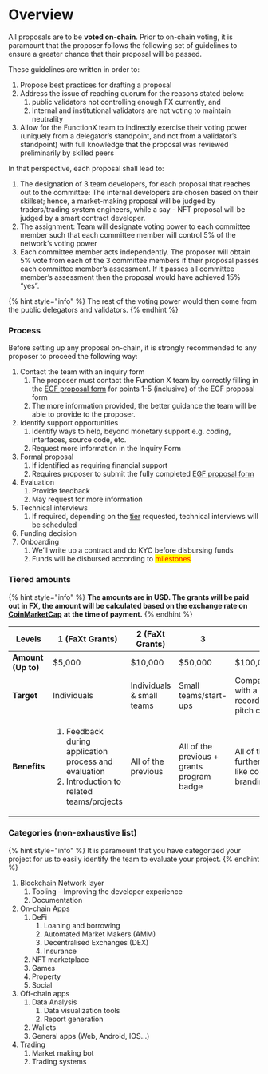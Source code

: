 # Overview

All proposals are to be **voted on-chain**. Prior to on-chain voting, it is paramount that the proposer follows the following set of guidelines to ensure a greater chance that their proposal will be passed.

These guidelines are written in order to:

1. Propose best practices for drafting a proposal
2. Address the issue of reaching quorum for the reasons stated below:
   1. public validators not controlling enough FX currently, and
   2. Internal and institutional validators are not voting to maintain neutrality
3. Allow for the FunctionX team to indirectly exercise their voting power (uniquely from a delegator’s standpoint, and not from a validator’s standpoint) with full knowledge that the proposal was reviewed preliminarily by skilled peers

In that perspective, each proposal shall lead to:

1. The designation of 3 team developers, for each proposal that reaches out to the committee: The internal developers are chosen based on their skillset; hence, a market-making proposal will be judged by traders/trading system engineers, while a say - NFT proposal will be judged by a smart contract developer.
2. The assignment: Team will designate voting power to each committee member such that each committee member will control 5% of the network’s voting power
3. Each committee member acts independently. The proposer will obtain 5% vote from each of the 3 committee members if their proposal passes each committee member’s assessment. If it passes all committee member’s assessment then the proposal would have achieved 15% “yes”.

{% hint style="info" %}
The rest of the voting power would then come from the public delegators and validators.
{% endhint %}

### Process

Before setting up any proposal on-chain, it is strongly recommended to any proposer to proceed the following way:

1. Contact the team with an inquiry form
   1. The proposer must contact the Function X team by correctly filling in the [EGF proposal form](broken-reference) for points 1-5 (inclusive) of the EGF proposal form
   2. The more information provided, the better guidance the team will be able to provide to the proposer.
2. Identify support opportunities
   1. Identify ways to help, beyond monetary support e.g. coding, interfaces, source code, etc.
   2. Request more information in the Inquiry Form
3. Formal proposal
   1. If identified as requiring financial support
   2. Requires proposer to submit the fully completed [EGF proposal form](broken-reference)
4. Evaluation
   1. Provide feedback
   2. May request for more information
5. Technical interviews
   1. If required, depending on the [tier](./#tiered-amounts) requested, technical interviews will be scheduled
6. Funding decision
7. Onboarding
   1. We’ll write up a contract and do KYC before disbursing funds
   2. Funds will be disbursed according to <mark style="color:red;">milestones</mark>

### Tiered amounts

{% hint style="info" %}
**The amounts are in USD. The grants will be paid out in FX, the amount will be calculated based on the exchange rate on** [**CoinMarketCap**](https://coinmarketcap.com) **at the time of payment.**
{% endhint %}

| **Levels**         | **1 (FaXt Grants)**                                                                                                 | **2 (FaXt Grants)**       | **3**                                      | **4**                                                                                     |
| ------------------ | ------------------------------------------------------------------------------------------------------------------- | ------------------------- | ------------------------------------------ | ----------------------------------------------------------------------------------------- |
| **Amount (Up to)** | $5,000                                                                                                              | $10,000                   | $50,000                                    | $100,000 & Above                                                                          |
| **Target**         | Individuals                                                                                                         | Individuals & small teams | Small teams/start-ups                      | Companies/foundations with a proven track record (would require pitch calls & interviews) |
| **Benefits**       | <ol><li>Feedback during application process and evaluation</li><li>Introduction to related teams/projects</li></ol> | All of the previous       | All of the previous + grants program badge | All of the previous + further collaboration like co-branding/marketing…                   |

### Categories (non-exhaustive list)

{% hint style="info" %}
It is paramount that you have categorized your project for us to easily identify the team to evaluate your project.
{% endhint %}

1. Blockchain Network layer
   1. Tooling – Improving the developer experience
   2. Documentation
2. On-chain Apps
   1. DeFi
      1. Loaning and borrowing
      2. Automated Market Makers (AMM)
      3. Decentralised Exchanges (DEX)
      4. Insurance
   2. NFT marketplace
   3. Games
   4. Property
   5. Social
3. Off-chain apps
   1. Data Analysis
      1. Data visualization tools
      2. Report generation
   2. Wallets
   3. General apps (Web, Android, IOS…)
4. Trading
   1. Market making bot
   2. Trading systems
